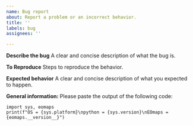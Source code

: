 ```yaml
---
name: Bug report
about: Report a problem or an incorrect behavior.
title: ''
labels: bug
assignees: ''

---
```


**Describe the bug**
A clear and concise description of what the bug is.

**To Reproduce**
Steps to reproduce the behavior.

**Expected behavior**
A clear and concise description of what you expected to happen.

**General information:**
Please paste the output of the following code:

    import sys, eomaps
    print(f"OS = {sys.platform}\npython = {sys.version}\nEOmaps = {eomaps.__version__}")

